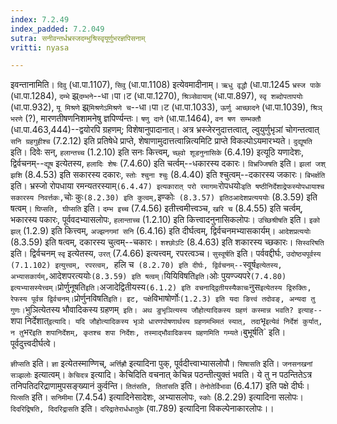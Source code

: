 ```yaml
---
index: 7.2.49
index_padded: 7.2.049
sutra: सनीवन्तर्धभ्रस्जदम्भुश्रिस्वृयूर्णुभरज्ञपिसनाम्
vritti: nyasa

---
```

इवन्तानामिति। `दिवु` (धा.पा.1107), `सिवु` (धा.पा.1108) इत्येवमादीनाम्। `ऋधु वृद्धौ` (धा.पा.1245 `भ्रस्ज पाके` (धा.पा.1284), `दम्भे` झ्र्`दम्भने`--धा।पा।ट (धा.पा.1270), `श्रिञ्सेवायाम्` (धा.पा.897), `स्वृ शब्दोपतापयोः` (धा.पा.932), `यू मिश्रणे` झ्र्`मिश्रणेऽमिश्रणे च`--धा।पा।ट (धा.पा.1033), `ऊर्णु आच्छादने` (धा.पा.1039), `श्रिञ् भरणे` (?), मारणतीषणनिशामनेषु ज्ञपिर्ण्यन्तः। `षणु दाने` (धा.पा.1464), `वन षण सम्भक्तौ` (धा.पा.463,444)--द्वयोरपि ग्रहणम्; विशेषानुपादानात्। अत्र भ्रस्जेरनुदात्तत्वात्, ल्वुयुर्णुभृञां चोगन्तत्वात् `सनि ग्रहगुहीश्च` (7.2.12) इति प्रतिषेधे प्राप्ते, शेषाणामुदात्तत्वान्नित्यमिटि प्राप्ते विकल्पोऽयमारभ्यते। `दुद्यूषति` इति। दिवेः सन्, `हलान्तच्च` (1.2.10) इति सनः कित्त्वम्, `च्छ्वो शूडनुनासिके` (6.4.19) इत्यूठि यणादेशः, द्विर्वचनम्--`द्यूष` इत्येतस्य, `हलादिः शेषः` (7.4.60) इति चर्त्वम्--धकारस्य दकारः।
`विभ्रज्जिषति` इति। `झलां जश् झशि` (8.4.53) इति सकारस्य दकारः, `स्तोः श्चुना श्चुः` (8.4.40) इति श्चुत्वम्--दकारस्य जकारः। `बिभर्क्षति` इति। भ्रस्जो रोपधाया रमन्यतरस्याम्` (6.4.47) इत्यकारात् परो रमागमः `रोपधयोः` इति षष्ठीनिर्देशाद्रेफस्योपधायाश्च सकारस्य निवर्त्तकः, `चोः कुः` (8.2.30) इति कुत्वम्, `इण्कोः` (8.3.57) इतिठआदेशप्रत्यययोः` (8.3.59) इति षत्वम्।
`घिप्सति, घीप्सति` इति। `दम्भ इच्च` (7.4.56) इतीत्त्वमीत्त्वञ्च, `खरि च` (8.4.55) इति चर्त्वम्, भकारस्य पकारः, पूर्ववदभ्यासलोपः, `हलान्ताच्च` (1.2.10) इति कित्त्वादनुनासिकलोपः।
`उच्छिश्रीषति` इति। `इको झल्` (1.2.9) इति कित्त्वम्, `अज्झनगमां सनि` (6.4.16) इति दीर्घत्वम्, द्विर्वचनमभ्यासकार्यम्। `आदेशप्रत्ययोः` (8.3.59) इति षत्वम्, दकारस्य चुत्वम्--चकारः। `शश्छोऽटि` (8.4.63) इति शकारस्य च्छकारः।
`सिस्वरिषति` इति। द्विर्वचनम् `स्वृ` इत्येतस्य, `उरत्` (7.4.66) इत्यत्त्वम्, रपरत्वञ्च। `सुस्वूर्षति` इति। पर्ववद्दीर्घः, `उदोष्ठ्यपूर्वस्य (7.1.102) इत्युत्त्वम्, रपरत्वम्, `हलि च` (8.2.70) इति दीर्घः, द्विर्वचनम्--`स्वूर्ष` इत्येतस्य, अभ्यासकार्यम्, `आदेशपरत्ययोः` (8.3.59) इति षत्वम्।
`यियिविषति` इति। `ओः पुयण्ज्यपरे` (7.4.80) इत्यभ्यासस्येत्त्वम्। `प्रोर्णुनूषति` इति। `अजादेद्वितीयस्य` (6.1.2) इति वचनाद्द्वितीयस्यैकाचः `नुस` इत्येतस्य द्विरुक्तिः, रेफस्य पूर्वन्न द्विर्वचनम्।
`प्रोर्णुनविषति` इति। इट, पक्षे `विभाषोर्णोः` (1.2.3) इति यदा ङित्त्वं तदोवङ्, अन्यदा तु गुणः।
`भुञित्येतस्य भौवादिकस्य ग्रहणम्` इति। अथ ङुभृञित्यस्य जौहोत्यादिकस्य ग्रहणं कस्मान्न भवति? इत्याह--`शपा निर्देशात्` इत्यादि। यदि जौहोत्यादिकस्य भृञो धारणपोषणार्थस्य ग्रहणमभिमतं स्यात्, तदा `भृ` इत्येवं निर्देशं कुर्यात्, न तु `भर` इति शपानिर्देशम्, कृतश्च शपा निर्देशः, तस्माद्भौवादिकस्य ग्रहणमिति गम्यते। `बुभूर्षति` इति। पूर्वदुत्त्वदीर्घत्वे।

`ज्ञीप्सति` इति। `ज्ञा` इत्येतस्माण्णिच्, `अर्त्तिह्रौ` इत्यादिना पुक्, पूर्वदीत्त्वाभ्यासलोपौ। `सिषासति` इति। `जनसनखनां सञ्झलोः` इत्यात्वम्।
`केचिदत्र` इत्यादि। केचिदिति वचनात् केचिन्न पठन्तीत्युक्तं भवति। ये तु न पठन्तितेऽत्र तनिपतिदरिद्राणामुपसङ्ख्यानं कुर्वन्ति। `तितंसति, तितांसति` इति। `तेनोतेर्विभावा` (6.4.17) इति पक्षे दीर्घः। `पित्सति` इति। `सनिमीमा` (7.4.54) इत्यादिनेसादेशः, अभ्यासलोपः, `स्कोः` (8.2.29) इत्यादिना सलोपः। `दिदरिद्रिषति, दिदरिद्रासति` इति। `दरिद्रातेरार्धधातुके` (वा.789) इत्यादिना विकल्पेनाकारलोपः।।